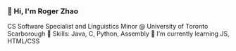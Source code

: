 ### 👻 Hi, I'm Roger Zhao
CS Software Specialist and Linguistics Minor @ University of Toronto Scarborough
🔭 Skills: Java, C, Python, Assembly
🌱 I’m currently learning JS, HTML/CSS
<!--
**zhaoroger/zhaoroger** is a ✨ _special_ ✨ repository because its `README.md` (this file) appears on your GitHub profile.

Here are some ideas to get you started:

- 🔭 I’m currently working on ...
- 🌱 I’m currently learning ...
- 👯 I’m looking to collaborate on ...
- 🤔 I’m looking for help with ...
- 💬 Ask me about ...
- 📫 How to reach me: ...
- 😄 Pronouns: ...
- ⚡ Fun fact: ...
-->
